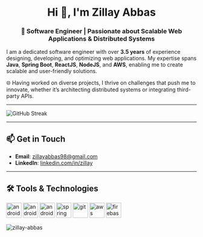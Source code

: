 <h1 align="center">Hi 👋, I'm Zillay Abbas </h1>
<h3 align="center">🚀 Software Engineer | Passionate about Scalable Web Applications & Distributed Systems</h3>

I am a dedicated software engineer with over **3.5 years** of experience designing, developing, and optimizing web applications. My expertise spans **Java**, **Spring Boot**, **ReactJS**, **NodeJS**, and **AWS**, enabling me to create scalable and user-friendly solutions.  

🌐 Having worked on diverse projects, I thrive on challenges that push me to innovate, whether it’s architecting distributed systems or integrating third-party APIs.  

---

<a align="center"><img src="https://github-readme-streak-stats.herokuapp.com?user=zillay-abbas" alt="GitHub Streak" /></a>

---

## 📫 Get in Touch  

- **Email**: zillayabbas98@gmail.com  
- **LinkedIn**: [linkedin.com/in/zillay](https://www.linkedin.com/in/zillay)  

---

## 🛠️ Tools & Technologies  

<p align="left">  
<a href="https://developer.android.com" target="_blank"><img src="https://www.vectorlogo.zone/logos/reactjs/reactjs-icon.svg" alt="android" width="40" height="40"/></a>
<a href="https://developer.android.com" target="_blank"><img src="https://www.vectorlogo.zone/logos/nodejs/nodejs-icon.svg" alt="android" width="40" height="40"/></a>
<a href="https://developer.android.com" target="_blank"><img src="https://www.vectorlogo.zone/logos/java/java-icon.svg" alt="android" width="40" height="40"/></a>
<a href="https://spring.io/" target="_blank"><img src="https://www.vectorlogo.zone/logos/springio/springio-icon.svg" alt="spring" width="40" height="40"/></a>  
<a href="https://git-scm.com/" target="_blank"><img src="https://www.vectorlogo.zone/logos/git-scm/git-scm-icon.svg" alt="git" width="40" height="40"/></a>  
<a href="https://aws.amazon.com/" target="_blank"><img src="https://www.vectorlogo.zone/logos/amazon_aws/amazon_aws-icon.svg" alt="aws" width="40" height="40"/></a>  
<a href="https://firebase.google.com/" target="_blank"><img src="https://www.vectorlogo.zone/logos/firebase/firebase-icon.svg" alt="firebase" width="40" height="40"/></a>  
</p>  

<p><img align="center" src="https://github-readme-stats.vercel.app/api/top-langs?username=zillay-abbas&show_icons=true&locale=en&layout=compact" alt="zillay-abbas" /></p>  
